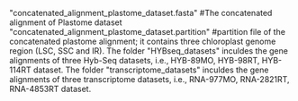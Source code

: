 "concatenated_alignment_plastome_dataset.fasta"           #The concatenated alignment of Plastome dataset
"concatenated_alignment_plastome_dataset.partition"       #partition file of the concatenated plastome alignment; it contains three chloroplast genome region (LSC, SSC and IR).
The folder "HYBseq_datasets" inculdes the gene alignments of three Hyb-Seq datasets, i.e., HYB-89MO, HYB-98RT, HYB-114RT dataset.
The folder "transcriptome_datasets" inculdes the gene alignments of three transcriptome datasets, i.e., RNA-977MO, RNA-2821RT, RNA-4853RT dataset.

